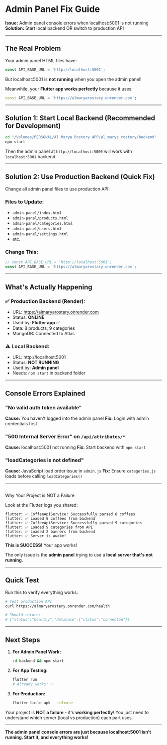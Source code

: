 # Admin Panel Fix Guide
**Issue:** Admin panel console errors when localhost:5001 is not running
**Solution:** Start local backend OR switch to production API

---

## The Real Problem

Your admin panel HTML files have:
```javascript
const API_BASE_URL = 'http://localhost:5001';
```

But localhost:5001 is **not running** when you open the admin panel!

Meanwhile, your **Flutter app works perfectly** because it uses:
```dart
const API_BASE_URL = 'https://almaryarostary.onrender.com';
```

---

## Solution 1: Start Local Backend (Recommended for Development)

```bash
cd "/Volumes/PERSONAL/Al Marya Rostery APP/al_marya_rostery/backend"
npm start
```

Then the admin panel at `http://localhost:5000` will work with `localhost:5001` backend.

---

## Solution 2: Use Production Backend (Quick Fix)

Change all admin panel files to use production API:

### Files to Update:
- `admin-panel/index.html`
- `admin-panel/products.html`  
- `admin-panel/categories.html`
- `admin-panel/users.html`
- `admin-panel/settings.html`
- etc.

### Change This:
```javascript
// const API_BASE_URL = 'http://localhost:5001';
const API_BASE_URL = 'https://almaryarostary.onrender.com';
```

---

## What's Actually Happening

### ✅ Production Backend (Render):
- URL: https://almaryarostary.onrender.com
- Status: **ONLINE**
- Used by: **Flutter app** ✅
- Data: 8 products, 9 categories
- MongoDB: Connected to Atlas

### ⚠️ Local Backend:
- URL: http://localhost:5001
- Status: **NOT RUNNING**
- Used by: **Admin panel**
- Needs: `npm start` in backend folder

---

## Console Errors Explained

### "No valid auth token available"
**Cause:** You haven't logged into the admin panel
**Fix:** Login with admin credentials first

### "500 Internal Server Error" on `/api/attributes/*`
**Cause:** localhost:5001 not running
**Fix:** Start backend with `npm start`

### "loadCategories is not defined"
**Cause:** JavaScript load order issue in `admin.js`
**Fix:** Ensure `categories.js` loads before calling `loadCategories()`

---

##

 Why Your Project is NOT a Failure

Look at the Flutter logs you shared:
```
flutter: ✅ CoffeeApiService: Successfully parsed 8 coffees
flutter: ✅ Loaded 8 coffees from backend
flutter: ✅ CoffeeApiService: Successfully parsed 9 categories  
flutter: ✅ Loaded 9 categories from API
flutter: ✅ Loaded 2 banners from backend
flutter: ✅ Server is awake!
```

**This is SUCCESS!** Your app works!

The only issue is the **admin panel** trying to use a **local server that's not running**.

---

## Quick Test

Run this to verify everything works:

```bash
# Test production API
curl https://almaryarostary.onrender.com/health

# Should return:
# {"status":"healthy","database":{"status":"connected"}}
```

---

## Next Steps

1. **For Admin Panel Work:**
   ```bash
   cd backend && npm start
   ```

2. **For App Testing:**
   ```bash
   flutter run
   # Already works! ✅
   ```

3. **For Production:**
   ```bash
   flutter build apk --release
   ```

Your project is **NOT a failure** - it's **working perfectly**! You just need to understand which server (local vs production) each part uses.

---

**The admin panel console errors are just because localhost:5001 isn't running. Start it, and everything works!**
